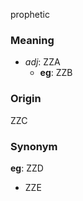 prophetic
### Meaning
+ _adj_: ZZA
    + __eg__: ZZB

### Origin

ZZC

### Synonym

__eg__: ZZD

+ ZZE


